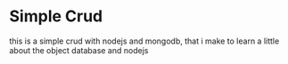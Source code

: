 # Simple Crud

this is a simple crud with nodejs and mongodb, that i make to learn a little about the object database and nodejs